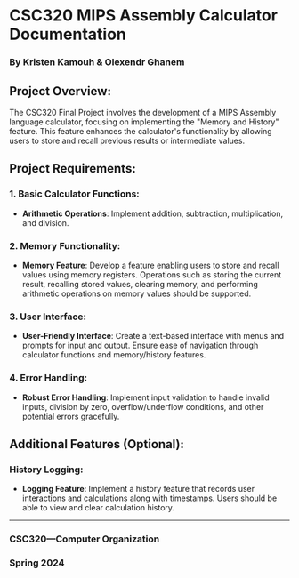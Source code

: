 # CSC320 MIPS Assembly Calculator Documentation

### By Kristen Kamouh & Olexendr Ghanem

## Project Overview:

The CSC320 Final Project involves the development of a MIPS Assembly language calculator, focusing on implementing the "Memory and History" feature. This feature enhances the calculator's functionality by allowing users to store and recall previous results or intermediate values.

## Project Requirements:

### 1. Basic Calculator Functions:
- **Arithmetic Operations**: Implement addition, subtraction, multiplication, and division.

### 2. Memory Functionality:
- **Memory Feature**: Develop a feature enabling users to store and recall values using memory registers. Operations such as storing the current result, recalling stored values, clearing memory, and performing arithmetic operations on memory values should be supported.

### 3. User Interface:
- **User-Friendly Interface**: Create a text-based interface with menus and prompts for input and output. Ensure ease of navigation through calculator functions and memory/history features.

### 4. Error Handling:
- **Robust Error Handling**: Implement input validation to handle invalid inputs, division by zero, overflow/underflow conditions, and other potential errors gracefully.

## Additional Features (Optional):

### History Logging:
- **Logging Feature**: Implement a history feature that records user interactions and calculations along with timestamps. Users should be able to view and clear calculation history.

---

### CSC320—Computer Organization
### Spring 2024
